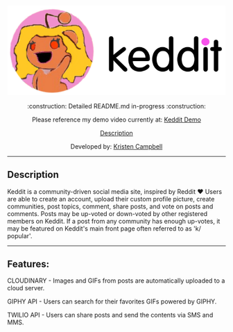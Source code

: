 <p align="center">
  <img src="static/images/keddit_logo_image_dark.svg" width="550" title="Keddit">
</p>

<p align="center">
  :construction: Detailed README.md in-progress :construction:
</p>

<p align="center">
  Please reference my demo video currently at:
  <a href="https://drive.google.com/open?id=1aR5mOqMz8OF7ECEa648PfNAlZBOfBZjt">Keddit Demo</a>
</p>

<p align="center">
  <a href="#description"> Description</a>
</p>


<p align="center">
  Developed by: <a href="https://www.linkedin.com/in/kristencampbell">Kristen Campbell</a>
</p>

___________________________________

## Description

Keddit is a community-driven social media site, inspired by Reddit :heart: Users are able to create an account, upload their custom profile picture, create communities, post topics, comment, share posts, and vote on posts and comments. Posts may be up-voted or down-voted by other registered members on Keddit. If a post from any community has enough up-votes, it may be featured on Keddit's main front page often referred to as 'k/ popular'.

---

## Features:

CLOUDINARY - Images and GIFs from posts are automatically uploaded to a cloud server.

GIPHY API - Users can search for their favorites GIFs powered by GIPHY.

TWILIO API - Users can share posts and send the contents via SMS and MMS.
